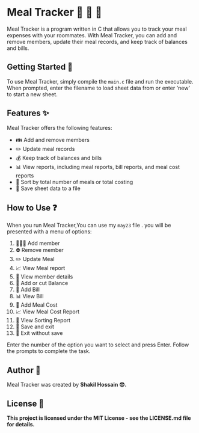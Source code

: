 

# Meal Tracker :fork_and_knife: :money_with_wings: :calendar:

Meal Tracker is a program written in C that allows you to track your meal expenses with your roommates. With Meal Tracker, you can add and remove members, update their meal records, and keep track of balances and bills.

## Getting Started :rocket:

To use Meal Tracker, simply compile the `main.c` file and run the executable. When prompted, enter the filename to load sheet data from or enter 'new' to start a new sheet.

## Features :sparkles:

Meal Tracker offers the following features:

- :family: Add and remove members
- :pencil2: Update meal records
- :moneybag: Keep track of balances and bills
- :bar_chart: View reports, including meal reports, bill reports, and meal cost reports
- :1234: Sort by total number of meals or total costing
- :floppy_disk: Save sheet data to a file

## How to Use :question:

When you run Meal Tracker,You can use my `may23` file . you will be presented with a menu of options:

1. :family_man_man_boy: Add member
2. :no_entry: Remove member
3. :pencil2: Update Meal
4. :chart_with_upwards_trend: View Meal report
5. :mag_right: View member details
6. :money_with_wings: Add or cut Balance
7. :money_with_wings: Add Bill
8. :bar_chart: View Bill
9. :money_with_wings: Add Meal Cost
10. :chart_with_upwards_trend: View Meal Cost Report
11. :1234: View Sorting Report
12. :floppy_disk: Save and exit
00. :door: Exit without save

Enter the number of the option you want to select and press Enter. Follow the prompts to complete the task.

## Author :pencil:

Meal Tracker was created by <b>Shakil Hossain :sunglasses:.



## License :memo:

This project is licensed under the MIT License - see the LICENSE.md file for details.
